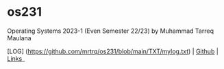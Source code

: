 # os231
Operating Systems 2023-1 (Even Semester 22/23)
by Muhammad Tarreq Maulana

[LOG] (https://github.com/mrtrq/os231/blob/main/TXT/mylog.txt) | [Github](https://github.com/mrtrq/os231) | [Links](https://www.youtube.com/)_
